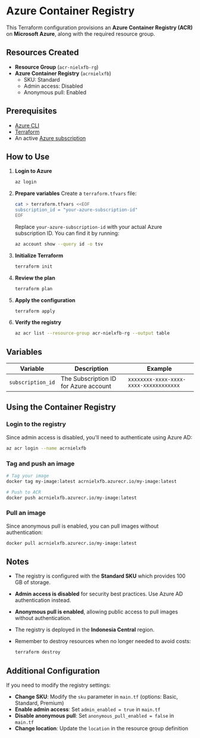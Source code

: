 # Azure Container Registry

This Terraform configuration provisions an **Azure Container Registry (ACR)** on **Microsoft Azure**, along with the required resource group.

## Resources Created

* **Resource Group** (`acr-nielxfb-rg`)
* **Azure Container Registry** (`acrnielxfb`)
  * SKU: Standard
  * Admin access: Disabled
  * Anonymous pull: Enabled

## Prerequisites

* [Azure CLI](https://learn.microsoft.com/en-us/cli/azure/install-azure-cli)
* [Terraform](https://developer.hashicorp.com/terraform/downloads)
* An active [Azure subscription](https://azure.microsoft.com/free/)

## How to Use

1. **Login to Azure**

   ```bash
   az login
   ```

2. **Prepare variables**
   Create a `terraform.tfvars` file:

   ```bash
   cat > terraform.tfvars <<EOF
   subscription_id = "your-azure-subscription-id"
   EOF
   ```

   Replace `your-azure-subscription-id` with your actual Azure subscription ID. You can find it by running:

   ```bash
   az account show --query id -o tsv
   ```

3. **Initialize Terraform**

   ```bash
   terraform init
   ```

4. **Review the plan**

   ```bash
   terraform plan
   ```

5. **Apply the configuration**

   ```bash
   terraform apply
   ```

6. **Verify the registry**

   ```bash
   az acr list --resource-group acr-nielxfb-rg --output table
   ```

## Variables

| Variable          | Description                           | Example                                |
| ----------------- | ------------------------------------- | -------------------------------------- |
| `subscription_id` | The Subscription ID for Azure account | `xxxxxxxx-xxxx-xxxx-xxxx-xxxxxxxxxxxx` |

## Using the Container Registry

### Login to the registry

Since admin access is disabled, you'll need to authenticate using Azure AD:

```bash
az acr login --name acrnielxfb
```

### Tag and push an image

```bash
# Tag your image
docker tag my-image:latest acrnielxfb.azurecr.io/my-image:latest

# Push to ACR
docker push acrnielxfb.azurecr.io/my-image:latest
```

### Pull an image

Since anonymous pull is enabled, you can pull images without authentication:

```bash
docker pull acrnielxfb.azurecr.io/my-image:latest
```

## Notes

* The registry is configured with the **Standard SKU** which provides 100 GB of storage.
* **Admin access is disabled** for security best practices. Use Azure AD authentication instead.
* **Anonymous pull is enabled**, allowing public access to pull images without authentication.
* The registry is deployed in the **Indonesia Central** region.
* Remember to destroy resources when no longer needed to avoid costs:

  ```bash
  terraform destroy
  ```

## Additional Configuration

If you need to modify the registry settings:

* **Change SKU**: Modify the `sku` parameter in `main.tf` (options: Basic, Standard, Premium)
* **Enable admin access**: Set `admin_enabled = true` in `main.tf`
* **Disable anonymous pull**: Set `anonymous_pull_enabled = false` in `main.tf`
* **Change location**: Update the `location` in the resource group definition

